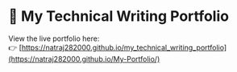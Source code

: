 # 📝 My Technical Writing Portfolio

View the live portfolio here:  
👉 [https://natraj282000.github.io/my_technical_writing_portfolio](https://natraj282000.github.io/My-Portfolio/)
